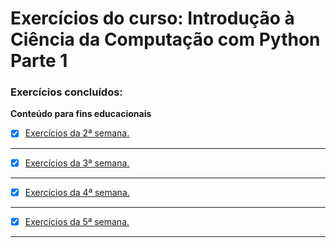 # Exercícios do curso: Introdução à Ciência da Computação com Python Parte 1
 ### Exercícios concluídos:
 **Conteúdo para fins educacionais**
 - [x] [Exercícios da 2ª semana.](https://github.com/PedroSantana2/exercicios-ciencia-da-computacao-USP/tree/main/USP/SegundaSemana_USP)
 ---
 - [x] [Exercícios da 3ª semana.](https://github.com/PedroSantana2/exercicios-ciencia-da-computacao-USP/tree/main/USP/TerceiraSemana_USP)
 ---
 - [x] [Exercícios da 4ª semana.](https://github.com/PedroSantana2/exercicios-ciencia-da-computacao-USP/tree/main/USP/QuartaSemana_USP)
 ---
 - [x] [Exercícios da 5ª semana.](https://github.com/PedroSantana2/exercicios-ciencia-da-computacao-USP/tree/main/USP/QuintaSemana_USP)
 ---